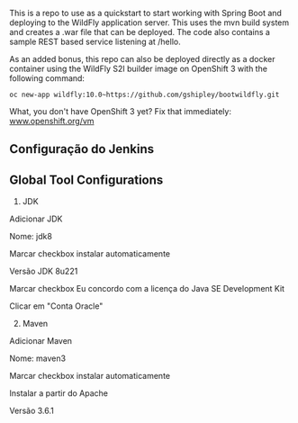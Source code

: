 This is a repo to use as a quickstart to start working with Spring Boot and deploying to the WildFly application server.  This uses the mvn build system and creates a .war file that can be deployed.  The code also contains a sample REST based service listening at /hello.

As an added bonus, this repo can also be deployed directly as a docker container using the WildFly S2I builder image on OpenShift 3 with the following command:

	oc new-app wildfly:10.0~https://github.com/gshipley/bootwildfly.git


What, you don't have OpenShift 3 yet? Fix that immediately: www.openshift.org/vm

## Configuração do Jenkins

## Global Tool Configurations



1. JDK

Adicionar JDK

Nome: jdk8

Marcar checkbox instalar automaticamente

Versão JDK 8u221

Marcar checkbox Eu concordo com a licença do Java SE Development Kit

Clicar em "Conta Oracle"


2. Maven

Adicionar Maven

Nome: maven3

Marcar checkbox instalar automaticamente

Instalar a partir do Apache

Versão 3.6.1
